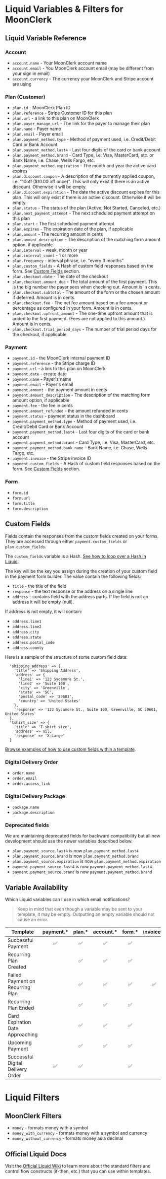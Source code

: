 # Liquid Variables & Filters for MoonClerk

## Liquid Variable Reference

### Account

- `account.name` - Your MoonClerk account name
- `account.email` - You MoonClerk account email (may be different from your sign in email)
- `account.currency` - The currency your MoonClerk and Stripe account are using

### Plan (Customer)

- `plan.id` - MoonClerk Plan ID
- `plan.reference` - Stripe Customer ID for this plan
- `plan.url` - a link to this plan on MoonClerk
- `plan.payer_manage_url` - The link for the payer to manage their plan
- `plan.name` - Payer name
- `plan.email` - Payer email
- `plan.payment_method.type` - Method of payment used, i.e. Credit/Debit Card or Bank Account
- `plan.payment_method.last4` - Last four digits of the card or bank account
- `plan.payment_method.brand` - Card Type, i.e. Visa, MasterCard, etc. or Bank Name, i.e. Chase, Wells Fargo, etc.
- `plan.payment_method.expiration` - The month and year the active card expires
- `plan.discount.coupon` - A description of the currently applied coupon, i.e. "10off ($10.00 off once)". This will only exist if there is an active discount. Otherwise it will be empty.
- `plan.discount.expiration` - The date the active discount expires for this plan. This will only exist if there is an active discount. Otherwise it will be empty.
- `plan.status` - The status of the plan (Active, Not Started, Canceled, etc.)
- `plan.next_payment_attempt` - The next scheduled payment attempt on this plan
- `plan.start` - The first scheduled payment attempt
- `plan.expires` - The expiration date of the plan, if applicable
- `plan.amount` - The recurring amount in cents
- `plan.amount_description` - The description of the matching form amount option, if applicable
- `plan.interval` - week, month or year
- `plan.interval_count` - 1 or more
- `plan.frequency` - interval phrase, i.e. "every 3 months”
- `plan.custom_fields` - A Hash of custom field responses based on the form. See [Custom Fields](#custom-fields) section.
- `plan.checkout.date` - The date of the checkout
- `plan.checkout.amount_due` - The total amount of the first payment. This is the big number the payer sees when checking out. Amount is in cents.
- `plan.checkout.subtotal` - The amount of the form or the chosen amount if deferred. Amount is in cents.
- `plan.checkout.fee` - The net fee amount based on a fee amount or percentage as configured in your form. Amount is in cents.
- `plan.checkout.upfront_amount` - The one-time upfront amount that is added to the first payment. (Fees are not applied to this amount.) Amount is in cents.
- `plan.checkout.trial_period_days` - The number of trial period days for the checkout, if applicable.

### Payment

- `payment.id` - the MoonClerk internal payment ID
- `payment.reference` - the Stripe charge ID
- `payment.url` - a link to this plan on MoonClerk
- `payment.date` - create date
- `payment.name` - Payer's name
- `payment.email` - Payer's email
- `payment.amount` - the payment amount in cents
- `payment.amount_description` - The description of the matching form amount option, if applicable
- `payment.fee` - the fee in cents
- `payment.amount_refunded` - the amount refunded in cents
- `payment.status` - payment status in the dashboard
- `payment.payment_method.type` - Method of payment used, i.e. Credit/Debit Card or Bank Account
- `payment.payment_method.last4` - Last four digits of the card or bank account
- `payment.payment_method.brand` - Card Type, i.e. Visa, MasterCard, etc.
- `payment.payment_method.bank_name` - Bank Name, i.e. Chase, Wells Fargo, etc.
- `payment.invoice` - the Stripe invoice ID
- `payment.custom_fields` - A Hash of custom field responses based on the form. See [Custom Fields](#custom-fields) section.

### Form

- `form.id`
- `form.url`
- `form.title`
- `form.description`

## Custom Fields

Fields contain the responses from the custom fields created on your
forms. They are accessed through either `payment.custom_fields` or `plan.custom_fields`.

The `custom_fields` variable is a Hash. [See how to loop over a Hash in Liquid](https://github.com/Shopify/liquid/wiki/Liquid-for-Designers#for-loops).

The key will be the key you assign during the creation of your custom field in the payment form builder. The value contain the following fields:

- `title` - the title of the field
- `response` - the text response or the address on a single line
- `address` - contains field with the address parts. If the field is not an address it will be empty (null).

If address is not empty, it will contain:

- `address.line1`
- `address.line2`
- `address.city`
- `address.state`
- `address.postal_code`
- `address.county`

Here is a sample of the structure of some custom field data:

```
  'shipping_address' => {
    'title' => 'Shipping Address',
    'address' => {
      'line1' => '123 Sycamore St.',
      'line2' => 'Suite 100',
      'city' => 'Greenville',
      'state' => 'SC',
      'postal_code' => '29601',
      'country' => 'United States'
    },
    'response' => '123 Sycamore St., Suite 100, Greenville, SC 29601, United States'
  },
  'tshirt_size' => {
    'title' => 'T-shirt size',
    'address' => nil,
    'response' => 'X-Large'
  }
```

[Browse examples of how to use custom fields within a template](/liquid/examples.md#using-custom-fields).

### Digital Delivery Order

- `order.name`
- `order.email`
- `order.access_link`

### Digital Delivery Package

- `package.name`
- `package.description`

### Deprecated fields

We are maintaining deprecated fields for backward compatibility but all new development should use the newer variables described below.

- `plan.payment_source.last4` is now `plan.payment_method.last4`
- `plan.payment_source.brand` is now `plan.payment_method.brand`
- `plan.payment_source.expiration` is now `plan.payment_method.expiration`
- `payment.payment_source.last4` is now `payment.payment_method.last4`
- `payment.payment_source.brand` is now `payment.payment_method.brand`

## Variable Availability

Which Liquid variables can I use in which email notifications?

> Keep in mind that even though a variable may be sent to your template,
> it may be empty. Outputting an empty variable should not cause an error.

| Template                          |     payment.\*     |      plan.\*       |     account.\*     |      form.\*       |     invoice.\*     |      order.\*      |     package.\*     |
| --------------------------------- | :----------------: | :----------------: | :----------------: | :----------------: | :----------------: | :----------------: | :----------------: |
| Successful Payment                | :white_check_mark: | :white_check_mark: | :white_check_mark: | :white_check_mark: |                    |                    |                    |
| Recurring Plan Created            |                    | :white_check_mark: | :white_check_mark: | :white_check_mark: |                    |                    |                    |
| Failed Payment on Recurring Plan  |                    | :white_check_mark: | :white_check_mark: | :white_check_mark: | :white_check_mark: |                    |                    |
| Recurring Plan Ended              |                    | :white_check_mark: | :white_check_mark: | :white_check_mark: |                    |                    |                    |
| Card Expiration Date Approaching  |                    | :white_check_mark: | :white_check_mark: | :white_check_mark: |                    |                    |                    |
| Upcoming Payment                  |                    | :white_check_mark: | :white_check_mark: | :white_check_mark: |                    |                    |                    |
| Successful Digital Delivery Order | :white_check_mark: | :white_check_mark: |                    | :white_check_mark: |                    | :white_check_mark: | :white_check_mark: |

# Liquid Filters

## MoonClerk Filters

- `money` - formats money with a symbol
- `money_with_currency` - formats money with a symbol and currency
- `money_without_currency` - formats money as a decimal

## Official Liquid Docs

Visit the [Official Liquid Wiki](https://github.com/Shopify/liquid/wiki/Liquid-for-Designers)
to learn more about the standard filters and control flow constructs (if-then, etc.)
that you can use within templates.
